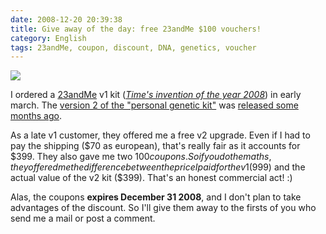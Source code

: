 ```yaml
---
date: 2008-12-20 20:39:38
title: Give away of the day: free 23andMe $100 vouchers!
category: English
tags: 23andMe, coupon, discount, DNA, genetics, voucher
---
```


![](/uploads/2008/23andme-v2-upgrade-kit.jpg)

I ordered a [23andMe](https://www.23andme.com) v1 kit (_[Time's invention of
the year 2008](http://www.time.com/time/specials/packages/article/0,28804,1852747_1854493,00.html)_)
in early march. The [version 2 of the "personal genetic
kit"](http://23andme.com/howitworks/) was [released some months
ago](http://blog.wired.com/wiredscience/2008/09/23andme-cuts-it.html).

As a late v1 customer, they offered me a free v2 upgrade. Even if I had to pay
the shipping ($70 as european), that's really fair as it accounts for $399.
They also gave me two $100 coupons. So if you do the maths, they offered me the
difference between the price I paid for the v1 ($999) and the actual value of
the v2 kit ($399). That's an honest commercial act! :)

Alas, the coupons **expires December 31 2008**, and I don't plan to take
advantages of the discount. So I'll give them away to the firsts of you who
send me a mail or post a comment.
